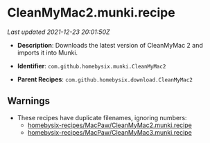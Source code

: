 # CleanMyMac2.munki.recipe

_Last updated 2021-12-23 20:01:50Z_

- **Description**: Downloads the latest version of CleanMyMac 2 and imports it into Munki.

- **Identifier**: `com.github.homebysix.munki.CleanMyMac2`

- **Parent Recipes**: `com.github.homebysix.download.CleanMyMac2`


## Warnings

- These recipes have duplicate filenames, ignoring numbers:
    - [homebysix-recipes/MacPaw/CleanMyMac2.munki.recipe](/autopkg-dupe-tracker/homebysix-recipes/MacPaw/CleanMyMac2.munki.recipe)
    - [homebysix-recipes/MacPaw/CleanMyMac3.munki.recipe](/autopkg-dupe-tracker/homebysix-recipes/MacPaw/CleanMyMac3.munki.recipe)